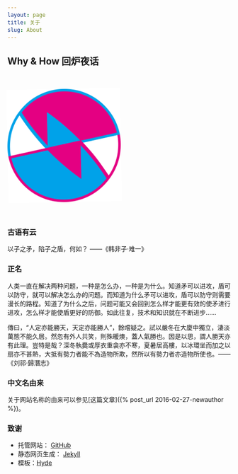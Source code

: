 ```yaml
---
layout: page
title: 关于
slug: About
---
```

<style>
    .rotatinglogo { position: absolute; width: 16rem; height: 16rem; margin: 2rem auto; -webkit-animation:spin 2.5s linear infinite; -moz-animation:spin 2.5s linear infinite; animation:spin 2.5s linear infinite; } @-moz-keyframes spin { 100% { -moz-transform: rotate(360deg); } } @-webkit-keyframes spin { 100% { -webkit-transform: rotate(360deg); } } @keyframes spin { 100% { -webkit-transform: rotate(360deg); transform:rotate(360deg); } }
</style>

<h2>Why &amp; How  回炉夜话</h2>

<div style="height:20rem;">
<a href='/'><img class="rotatinglogo" src="/public/logo.svg" alt="Logo" /></a></div>

### 古语有云

<p class="message">
  以子之矛，陷子之盾，何如？	——《韩非子·难一》<br/>
</p>

### 正名

人类一直在解决两种问题，一种是怎么办，一种是为什么。知道矛可以进攻，盾可以防守，就可以解决怎么办的问题。而知道为什么矛可以进攻，盾可以防守则需要漫长的路程。知道了为什么之后，问题可能又会回到怎么样才能更有效的使矛进行进攻，怎么样才能使盾更好的防御。如此往复，技术和知识就在不断进步……

<p class="message">
  傳曰，“人定亦能勝天，天定亦能勝人”，餘嚐疑之。試以嚴冬在大廈中獨立，淒淡萬態不能久居。然忽有外人共笑，則殊暖燠，蓋人氣勝也。因是以思，謂人勝天亦有此理。豈特是哉？深冬執爨或厚衣重衾亦不寒，夏暑居高樓，以冰環坐而加之以扇亦不甚熱，大抵有勢力者能不為造物所欺，然所以有勢力者亦造物所使也。——《刘祁·歸潛志》
</p>

### 中文名由来
关于网站名称的由来可以参见[这篇文章]({% post_url 2016-02-27-newauthor %})。

### 致谢

* 托管网站： [GitHub](http://github.io)
* 静态网页生成： [Jekyll](http://jekyllrb.com/)
* 模板：[Hyde](http://hyde.getpoole.com)
